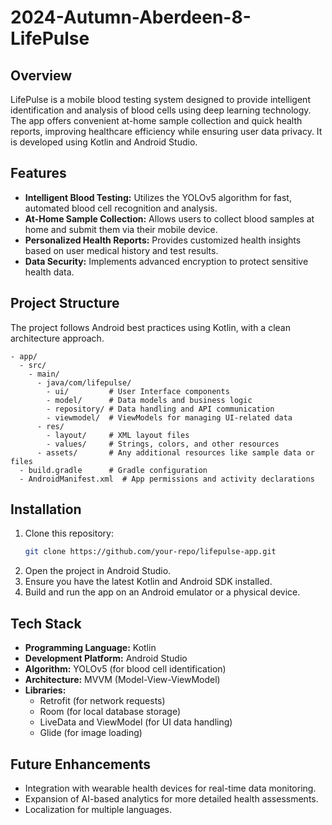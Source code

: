 # 2024-Autumn-Aberdeen-8-LifePulse

## Overview
LifePulse is a mobile blood testing system designed to provide intelligent identification and analysis of blood cells using deep learning technology. The app offers convenient at-home sample collection and quick health reports, improving healthcare efficiency while ensuring user data privacy. It is developed using Kotlin and Android Studio.

## Features
- **Intelligent Blood Testing:** Utilizes the YOLOv5 algorithm for fast, automated blood cell recognition and analysis.
- **At-Home Sample Collection:** Allows users to collect blood samples at home and submit them via their mobile device.
- **Personalized Health Reports:** Provides customized health insights based on user medical history and test results.
- **Data Security:** Implements advanced encryption to protect sensitive health data.

## Project Structure
The project follows Android best practices using Kotlin, with a clean architecture approach.

```
- app/
  - src/
    - main/
      - java/com/lifepulse/
        - ui/         # User Interface components
        - model/      # Data models and business logic
        - repository/ # Data handling and API communication
        - viewmodel/  # ViewModels for managing UI-related data
      - res/
        - layout/     # XML layout files
        - values/     # Strings, colors, and other resources
      - assets/       # Any additional resources like sample data or files
  - build.gradle      # Gradle configuration
  - AndroidManifest.xml  # App permissions and activity declarations
```

## Installation
1. Clone this repository:
   ```bash
   git clone https://github.com/your-repo/lifepulse-app.git
   ```
2. Open the project in Android Studio.
3. Ensure you have the latest Kotlin and Android SDK installed.
4. Build and run the app on an Android emulator or a physical device.

## Tech Stack
- **Programming Language:** Kotlin
- **Development Platform:** Android Studio
- **Algorithm:** YOLOv5 (for blood cell identification)
- **Architecture:** MVVM (Model-View-ViewModel)
- **Libraries:**
  - Retrofit (for network requests)
  - Room (for local database storage)
  - LiveData and ViewModel (for UI data handling)
  - Glide (for image loading)

## Future Enhancements
- Integration with wearable health devices for real-time data monitoring.
- Expansion of AI-based analytics for more detailed health assessments.
- Localization for multiple languages.
  
